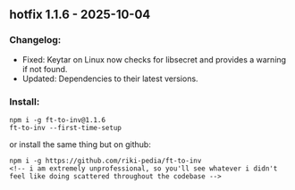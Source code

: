 <!-- just a file to make the releases from for the automation script -->
<!-- edit this per release -->
<!-- when should i try properly versioning? -->
## hotfix 1.1.6 - 2025-10-04
### Changelog: 
- Fixed: Keytar on Linux now checks for libsecret and provides a warning if not found.
- Updated: Dependencies to their latest versions.
<!-- im quite lazy, so i don't update the readme often. -->
<!-- ill probably do it next release -->
### Install:
```
npm i -g ft-to-inv@1.1.6 
ft-to-inv --first-time-setup
```
or install the same thing but on github:
```
npm i -g https://github.com/riki-pedia/ft-to-inv
<!-- i am extremely unprofessional, so you'll see whatever i didn't feel like doing scattered throughout the codebase -->

